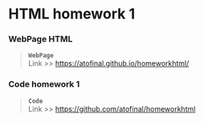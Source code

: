 # HTML homework 1

### WebPage HTML
> **`WebPage`**   
> Link >> <https://atofinal.github.io/homeworkhtml/>


### Code homework 1  
> **`Code`**  
> Link >> <https://github.com/atofinal/homeworkhtml>